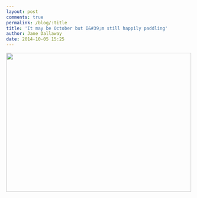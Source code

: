 ```yaml
---
layout: post
comments: true
permalink: /blog/:title
title: 'It may be October but I&#39;m still happily paddling'
author: Jane Dallaway
date: 2014-10-05 15:25
---
```


<div><a href="http://static.skitters.dallaway.com/tp_IMG_20141005_152457.JPG"><img src="http://static.skitters.dallaway.com/tp_thumb_IMG_20141005_152457.JPG" width="500" height="375"/></a></div>


  
      
